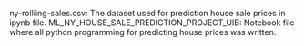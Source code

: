 ny-rolliing-sales.csv: The dataset used for prediction house sale prices in ipynb file. 
ML_NY_HOUSE_SALE_PREDICTION_PROJECT_UIB: Notebook file where all python programming for predicting
house prices was written. 


